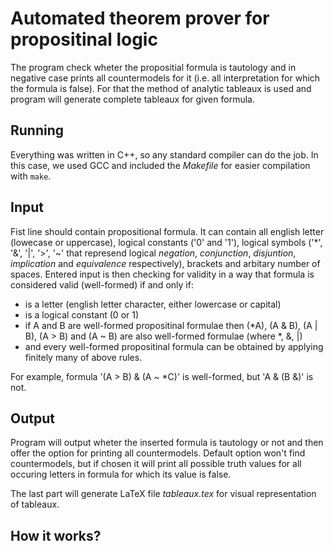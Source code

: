 # Automated theorem prover for propositinal logic
The program check wheter the propositial formula is tautology and in negative case prints all countermodels for it (i.e. all interpretation for which the formula is false).
For that the method of analytic tableaux is used and program will generate complete tableaux for given formula.

## Running
Everything was written in C++, so any standard compiler can do the job. In this case, we used GCC and included the *Makefile* for easier compilation with `make`.

## Input
Fist line should contain propositional formula.
It can contain all english letter (lowecase or uppercase), logical constants ('0' and '1'), logical symbols ('*', '&', '|', '>', '~' that represend logical *negation*, *conjunction*, *disjuntion*, *implication* and *equivalence* respectively), brackets and arbitary number of spaces.
Entered input is then checking for validity in a way that formula is considered valid (well-formed) if and only if:
* is a letter (english letter character, either lowercase or capital)
* is a logical constant (0 or 1)
* if A and B are well-formed propositinal formulae then (*A), (A & B), (A | B), (A > B) and (A ~ B) are also well-formed formulae (where *, &, |)
* and every well-formed propositinal formula can be obtained by applying finitely many of above rules.

For example, formula '(A > B) & (A ~ *C)' is well-formed, but 'A & (B &)' is not.

## Output
Program will output wheter the inserted formula is tautology or not and then offer the option for printing all countermodels.
Default option won't find countermodels, but if chosen it will print all possible truth values for all occuring letters in formula for which its value is false.

The last part will generate LaTeX file *tableaux.tex* for visual representation of tableaux.

## How it works?

